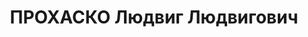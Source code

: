 ---
title: ПРОХАСКО Людвиг Людвигович
description: '1892 р., м. Сегед (Угорщина), угорець, освіта вища. Проживав у м. Кам’янці-Подільському,
  інженер-будівельник.

  Заарештований 23.09.37. Звинувачення: член контрреволюційної організації. Військколегією
  Верховного Суду СРСР 27.12.37 засуджений до розстрілу. Вирок виконаний.

  Реабілітований військколегією Верховного Суду СРСР 27.03.58.'
---
